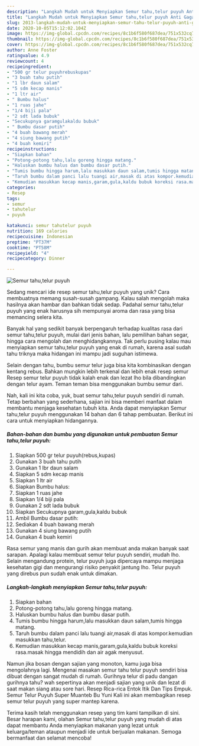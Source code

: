 ```yaml
---
description: "Langkah Mudah untuk Menyiapkan Semur tahu,telur puyuh Anti Gagal"
title: "Langkah Mudah untuk Menyiapkan Semur tahu,telur puyuh Anti Gagal"
slug: 2013-langkah-mudah-untuk-menyiapkan-semur-tahu-telur-puyuh-anti-gagal
date: 2020-10-05T15:12:02.104Z
image: https://img-global.cpcdn.com/recipes/8c1b6f580f687dea/751x532cq70/semur-tahutelur-puyuh-foto-resep-utama.jpg
thumbnail: https://img-global.cpcdn.com/recipes/8c1b6f580f687dea/751x532cq70/semur-tahutelur-puyuh-foto-resep-utama.jpg
cover: https://img-global.cpcdn.com/recipes/8c1b6f580f687dea/751x532cq70/semur-tahutelur-puyuh-foto-resep-utama.jpg
author: Anne Foster
ratingvalue: 4.9
reviewcount: 4
recipeingredient:
- "500 gr telur puyuhrebuskupas"
- "3 buah tahu putih"
- "1 lbr daun salam"
- "5 sdm kecap manis"
- "1 ltr air"
- " Bumbu halus"
- "1 ruas jahe"
- "1/4 biji pala"
- "2 sdt lada bubuk"
- "Secukupnya garamgulakaldu bubuk"
- " Bumbu dasar putih"
- "4 buah bawang merah"
- "4 siung bawang putih"
- "4 buah kemiri"
recipeinstructions:
- "Siapkan bahan"
- "Potong-potong tahu,lalu goreng hingga matang."
- "Haluskan bumbu halus dan bumbu dasar putih."
- "Tumis bumbu hingga harum,lalu masukkan daun salam,tumis hingga matang."
- "Taruh bumbu dalam panci lalu tuangi air,masak di atas kompor.kemudian masukkan tahu,telur."
- "Kemudian masukkan kecap manis,garam,gula,kaldu bubuk koreksi rasa.masak hingga mendidih dan air agak menyusut."
categories:
- Resep
tags:
- semur
- tahutelur
- puyuh

katakunci: semur tahutelur puyuh 
nutrition: 169 calories
recipecuisine: Indonesian
preptime: "PT37M"
cooktime: "PT58M"
recipeyield: "4"
recipecategory: Dinner

---
```



![Semur tahu,telur puyuh](https://img-global.cpcdn.com/recipes/8c1b6f580f687dea/751x532cq70/semur-tahutelur-puyuh-foto-resep-utama.jpg)

Sedang mencari ide resep semur tahu,telur puyuh yang unik? Cara membuatnya memang susah-susah gampang. Kalau salah mengolah maka hasilnya akan hambar dan bahkan tidak sedap. Padahal semur tahu,telur puyuh yang enak harusnya sih mempunyai aroma dan rasa yang bisa memancing selera kita.

Banyak hal yang sedikit banyak berpengaruh terhadap kualitas rasa dari semur tahu,telur puyuh, mulai dari jenis bahan, lalu pemilihan bahan segar, hingga cara mengolah dan menghidangkannya. Tak perlu pusing kalau mau menyiapkan semur tahu,telur puyuh yang enak di rumah, karena asal sudah tahu triknya maka hidangan ini mampu jadi suguhan istimewa.

Selain dengan tahu, bumbu semur telur juga bisa kita kombinasikan dengan kentang rebus. Bahkan mungkin lebih terkenal dan lebih enak resep semur Resep semur telur puyuh tidak kalah enak dan lezat lho bila dibandingkan dengan telur ayam. Teman teman bisa menggunakan bumbu semur dari.


Nah, kali ini kita coba, yuk, buat semur tahu,telur puyuh sendiri di rumah. Tetap berbahan yang sederhana, sajian ini bisa memberi manfaat dalam membantu menjaga kesehatan tubuh kita. Anda dapat menyiapkan Semur tahu,telur puyuh menggunakan 14 bahan dan 6 tahap pembuatan. Berikut ini cara untuk menyiapkan hidangannya.

<!--inarticleads1-->

##### Bahan-bahan dan bumbu yang digunakan untuk pembuatan Semur tahu,telur puyuh:

1. Siapkan 500 gr telur puyuh(rebus,kupas)
1. Gunakan 3 buah tahu putih
1. Gunakan 1 lbr daun salam
1. Siapkan 5 sdm kecap manis
1. Siapkan 1 ltr air
1. Siapkan  Bumbu halus:
1. Siapkan 1 ruas jahe
1. Siapkan 1/4 biji pala
1. Gunakan 2 sdt lada bubuk
1. Siapkan Secukupnya garam,gula,kaldu bubuk
1. Ambil  Bumbu dasar putih:
1. Sediakan 4 buah bawang merah
1. Gunakan 4 siung bawang putih
1. Gunakan 4 buah kemiri


Rasa semur yang manis dan gurih akan membuat anda makan banyak saat sarapan. Apalagi kalau membuat semur telur puyuh sendiri, mudah lho. Selain mengandung protein, telur puyuh juga dipercaya mampu menjaga kesehatan gigi dan mengurangi risiko penyakit jantung lho. Telur puyuh yang direbus pun sudah enak untuk dimakan. 

<!--inarticleads2-->

##### Langkah-langkah menyiapkan Semur tahu,telur puyuh:

1. Siapkan bahan
1. Potong-potong tahu,lalu goreng hingga matang.
1. Haluskan bumbu halus dan bumbu dasar putih.
1. Tumis bumbu hingga harum,lalu masukkan daun salam,tumis hingga matang.
1. Taruh bumbu dalam panci lalu tuangi air,masak di atas kompor.kemudian masukkan tahu,telur.
1. Kemudian masukkan kecap manis,garam,gula,kaldu bubuk koreksi rasa.masak hingga mendidih dan air agak menyusut.


Namun jika bosan dengan sajian yang monoton, kamu juga bisa mengolahnya lagi. Mengenai masakan semur tahu telur puyuh sendiri bisa dibuat dengan sangat mudah di rumah. Gurihnya telur di padu dangan gurihnya tahu? wah sepertinya akan menjadi sajian yang unik dan lezat di saat makan siang atau sore hari. Resep Rica-rica Entok Itik Dan Tips Empuk. Semur Telur Puyuh Super Muanteb Bu Yuni Kali ini akan membagikan resep semur telur puyuh yang super mantep karena. 

Terima kasih telah menggunakan resep yang tim kami tampilkan di sini. Besar harapan kami, olahan Semur tahu,telur puyuh yang mudah di atas dapat membantu Anda menyiapkan makanan yang lezat untuk keluarga/teman ataupun menjadi ide untuk berjualan makanan. Semoga bermanfaat dan selamat mencoba!

